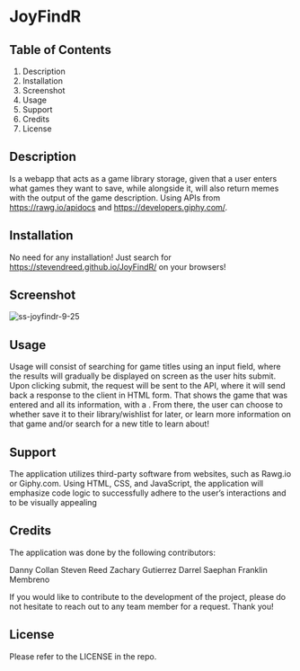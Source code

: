 # JoyFindR

## Table of Contents
1. Description 
2. Installation 
3. Screenshot 
4. Usage
5. Support 
6. Credits
7. License

## Description 

Is a webapp that acts as a game library storage, given that a user enters what games they want to save, while alongside it, will also return memes with the output of the game description. Using APIs from https://rawg.io/apidocs and https://developers.giphy.com/.

## Installation 

No need for any installation! Just search for https://stevendreed.github.io/JoyFindR/ on your browsers!

## Screenshot 

![ss-joyfindr-9-25](https://github.com/stevendreed/JoyFindR/assets/138957749/409b6deb-a77f-41f6-905c-fe881eb1cbf4)

## Usage 

Usage will consist of searching for game titles using an input field, where the results will gradually be displayed on screen as the user hits submit. Upon clicking submit, the request will be sent to the API, where it will send back a response to the client in HTML form. That shows the game that was entered and all its information, with a . From there, the user can choose to whether save it to their library/wishlist for later, or learn more information on that game and/or search for a new title to learn about!

## Support 

The application utilizes third-party software from websites, such as Rawg.io or Giphy.com. Using HTML, CSS, and JavaScript, the application will emphasize code logic to successfully adhere to the user’s interactions and to be visually appealing

## Credits 

The application was done by the following contributors:

Danny Collan
Steven Reed
Zachary Gutierrez
Darrel Saephan
Franklin Membreno

If you would like to contribute to the development of the project, please do not hesitate to reach out to any team member for a request. Thank you!

## License 

Please refer to the LICENSE in the repo.